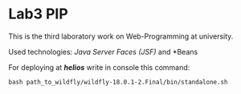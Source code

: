 # Lab3 PIP
This is the third laboratory work on Web-Programming at university.

Used technologies: *Java Server Faces (JSF)* and *Beans

For deploying at ***helios*** write in console this command:

```bash path_to_wildfly/wildfly-18.0.1-2.Final/bin/standalone.sh```